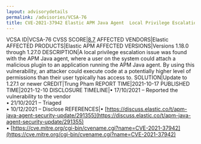 ```yaml
---
layout: advisorydetails
permalink: /advisories/VCSA-76
title: CVE-2021-37942 Elastic APM Java Agent  Local Privilege Escalation
---
```

VCSA ID|VCSA-76
CVSS SCORE|[8.7](https://nvd.nist.gov/vuln-metrics/cvss/v3-calculator?calculator&version=3.0&vector=(AV:L/AC:L/PR:L/UI:N/S:C/C:H/I:H/A:L))
AFFECTED VENDORS|Elastic
AFFECTED PRODUCTS|Elastic APM
AFFECTED VERSIONS|Versions 1.18.0 through 1.27.0
DESCRIPTION|A local privilege escalation issue was found with the APM Java agent, where a user on the system could attach a malicious plugin to an application running the APM Java agent. By using this vulnerability, an attacker could execute code at a potentially higher level of permissions than their user typically has access to.
SOLUTION|Update to 1.27.1 or newer
CREDIT|Trung Pham
REPORT TIME|2021-10-17
PUBLISHED TIME|2021-12-10
DISCLOSURE TIMELINE|&#8226; 17/10/2021 – Reported the vulnerability to the vendor<br>&#8226; 21/10/2021 – Triaged<br>&#8226; 10/12/2021 – Disclose
REFERENCES|&#8226; [https://discuss.elastic.co/t/apm-java-agent-security-update/291355](https://discuss.elastic.co/t/apm-java-agent-security-update/291355)<br>&#8226; [https://cve.mitre.org/cgi-bin/cvename.cgi?name=CVE-2021-37942](https://cve.mitre.org/cgi-bin/cvename.cgi?name=CVE-2021-37942)
